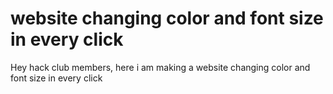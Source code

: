 # website changing color and font size in every click
 Hey hack club members, here i am making  a website changing color and font size in every click
